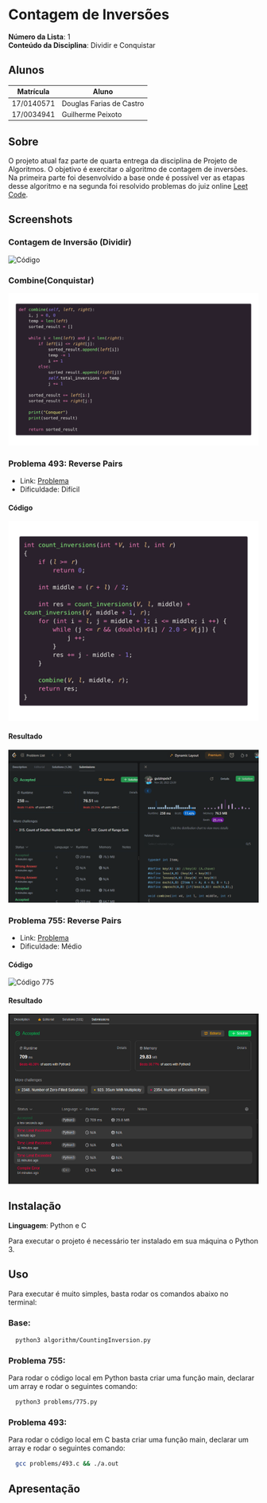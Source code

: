 # **Contagem de Inversões**

**Número da Lista**: 1<br>
**Conteúdo da Disciplina**: Dividir e Conquistar<br>

## **Alunos**
|Matrícula | Aluno |
| -- | -- |
| 17/0140571  |  Douglas Farias de Castro |
| 17/0034941  |  Guilherme Peixoto |

## **Sobre**
O projeto atual faz parte de quarta entrega da disciplina de Projeto de Algoritmos. O objetivo é exercitar o algoritmo de contagem de inversões. Na primeira parte foi desenvolvido a base onde é possível ver as etapas desse algoritmo e na segunda foi resolvido problemas do juiz online [Leet Code](https://leetcode.com/).

## **Screenshots**

### **Contagem de Inversão (Dividir)**
![Código](img/counting-inversion.png)

### **Combine(Conquistar)**
![Código](img/combine.png)

### **Problema 493: Reverse Pairs**

- Link: [Problema](https://leetcode.com/problems/reverse-pairs/)
- Dificuldade: Difícil

#### **Código**
![Código 493](img/493-code.png)

#### **Resultado**
![Resultado 493](img/493.png)

### **Problema 755: Reverse Pairs**

- Link: [Problema](https://leetcode.com/problems/global-and-local-inversions/)
- Dificuldade: Médio

#### **Código**
![Código 775](img/775.png)

#### **Resultado**
![Resultado 755](img/775-result.png)

## **Instalação**
**Linguagem**: Python e C<br>

Para executar o projeto é necessário ter instalado em sua máquina o Python 3.

## **Uso**

Para executar é muito simples, basta rodar os comandos abaixo no terminal:

### **Base:**

```bash
  python3 algorithm/CountingInversion.py
```

### **Problema 755:**

Para rodar o código local em Python basta criar uma função main, declarar um array e rodar o seguintes comando:

```bash
  python3 problems/775.py
```

### **Problema 493:**

Para rodar o código local em C basta criar uma função main, declarar um array e rodar o seguintes comando:

```bash
  gcc problems/493.c && ./a.out
```

## **Apresentação**




